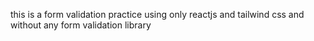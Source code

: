 this is a form validation practice using only reactjs and tailwind css and without any form validation library
